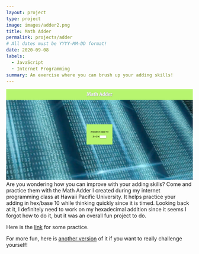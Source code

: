 ```yaml
---
layout: project
type: project
image: images/adder2.png
title: Math Adder
permalink: projects/adder
# All dates must be YYYY-MM-DD format!
date: 2020-09-08
labels:
  - JavaScript
  - Internet Programming
summary: An exercise where you can brush up your adding skills!
---
```

<img class="ui image" src="../images/adder.png">
Are you wondering how you can improve with your adding skills?  Come and practice them with the Math Adder I created during my internet programming class at Hawaii Pacific University.  It helps practice your adding in hex/base 10 while thinking quickly since it is timed.  Looking back at it, I definitely need to work on my hexadecimal addition since it seems I forgot how to do it, but it was an overall fun project to do.<br>

Here is the [link](http://daniel18.stem.ninja/math/math.html) for some practice.<br>

For more fun, here is [another version](http://daniel18.stem.ninja/php/adder.php) of it if you want to really challenge yourself!
